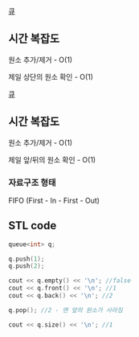 [큐](https://blog.encrypted.gg/932)

## 시간 복잡도

원소 추가/제거 - O(1)

제일 상단의 원소 확인 - O(1)

[큐](https://blog.encrypted.gg/934)

## 시간 복잡도

원소 추가/제거 - O(1)

제일 앞/뒤의 원소 확인 - O(1)

### 자료구조 형태

FIFO (First - In - First - Out)

## STL code
```cpp
queue<int> q;

q.push(1);
q.push(2);

cout << q.empty() << '\n'; //false
cout << q.front() << '\n'; //1
cout << q.back() << '\n'; //2 

q.pop(); //2 - 맨 앞의 원소가 사라짐

cout << q.size() << '\n'; //1
```

